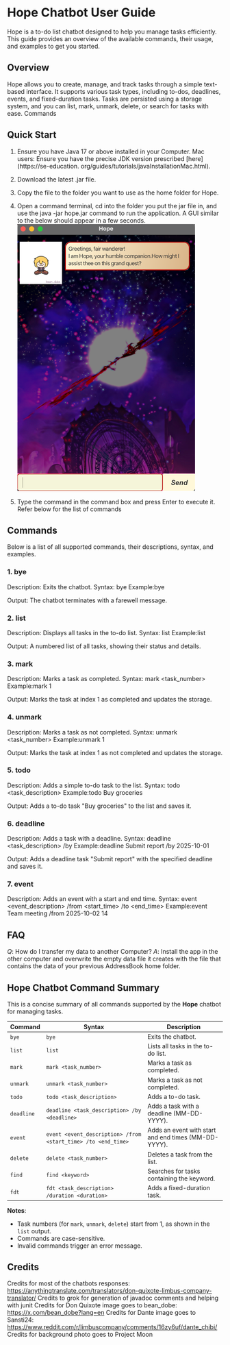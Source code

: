 # Hope Chatbot User Guide
Hope is a to-do list chatbot designed to help you manage tasks efficiently. This guide provides an overview of the 
available commands, their usage, and examples to get you started.
## Overview
Hope allows you to create, manage, and track tasks through a simple text-based interface. It supports various task types, including to-dos, deadlines, events, and fixed-duration tasks. Tasks are persisted using a storage system, and you can list, mark, unmark, delete, or search for tasks with ease.
Commands

## Quick Start

1. Ensure you have Java 17 or above installed in your Computer.
Mac users: Ensure you have the precise JDK version prescribed [here](https://se-education.
   org/guides/tutorials/javaInstallationMac.html).


2. Download the latest .jar file.


3. Copy the file to the folder you want to use as the home folder for Hope.


4. Open a command terminal, cd into the folder you put the jar file in, and use the java -jar hope.jar command 
to run the application.
A GUI similar to the below should appear in a few seconds.
![img.png](sampleimg.png)


5. Type the command in the command box and press Enter to execute it. Refer below for the list of commands


## Commands
Below is a list of all supported commands, their descriptions, syntax, and examples.
### 1. bye

Description: Exits the chatbot.
Syntax: bye
Example:bye

Output: The chatbot terminates with a farewell message.

### 2. list

Description: Displays all tasks in the to-do list.
Syntax: list
Example:list

Output: A numbered list of all tasks, showing their status and details.

### 3. mark

Description: Marks a task as completed.
Syntax: mark <task_number>
Example:mark 1

Output: Marks the task at index 1 as completed and updates the storage.

### 4. unmark

Description: Marks a task as not completed.
Syntax: unmark <task_number>
Example:unmark 1

Output: Marks the task at index 1 as not completed and updates the storage.

### 5. todo

Description: Adds a simple to-do task to the list.
Syntax: todo <task_description>
Example:todo Buy groceries

Output: Adds a to-do task "Buy groceries" to the list and saves it.

### 6. deadline

Description: Adds a task with a deadline.
Syntax: deadline <task_description> /by <deadline>
Example:deadline Submit report /by 2025-10-01

Output: Adds a deadline task "Submit report" with the specified deadline and saves it.

### 7. event

Description: Adds an event with a start and end time.
Syntax: event <event_description> /from <start_time> /to <end_time>
Example:event Team meeting /from 2025-10-02 14


## FAQ

*Q*: How do I transfer my data to another Computer?
*A*: Install the app in the other computer and overwrite the empty data file it creates with the file that contains 
the data of your previous AddressBook home folder.
## Hope Chatbot Command Summary

This is a concise summary of all commands supported by the **Hope** chatbot for managing tasks.

| Command    | Syntax                                                        | Description                                          |
|------------|---------------------------------------------------------------|------------------------------------------------------|
| `bye`      | `bye`                                                         | Exits the chatbot.                                   |
| `list`     | `list`                                                        | Lists all tasks in the to-do list.                   |
| `mark`     | `mark <task_number>`                                          | Marks a task as completed.                           |
| `unmark`   | `unmark <task_number>`                                        | Marks a task as not completed.                       |
| `todo`     | `todo <task_description>`                                     | Adds a to-do task.                                   |
| `deadline` | `deadline <task_description> /by <deadline>`                  | Adds a task with a deadline (MM-DD-YYYY).            |
| `event`    | `event <event_description> /from <start_time> /to <end_time>` | Adds an event with start and end times (MM-DD-YYYY). |
| `delete`   | `delete <task_number>`                                        | Deletes a task from the list.                        |
| `find`     | `find <keyword>`                                              | Searches for tasks containing the keyword.           |
| `fdt`      | `fdt <task_description> /duration <duration>`                 | Adds a fixed-duration task.                          |

**Notes**:
- Task numbers (for `mark`, `unmark`, `delete`) start from 1, as shown in the `list` output.
- Commands are case-sensitive.
- Invalid commands trigger an error message.


## Credits
Credits for most of the chatbots responses: https://anythingtranslate.com/translators/don-quixote-limbus-company-translator/
Credits to grok for generation of javadoc comments and helping with junit
Credits for Don Quixote image goes to bean_dobe: https://x.com/bean_dobe?lang=en
Credits for Dante image goes to Sansti24: https://www.reddit.com/r/limbuscompany/comments/16zy6uf/dante_chibi/
Credits for background photo goes to Project Moon
